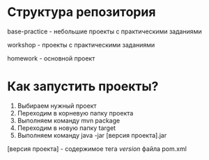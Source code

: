 # Структура репозитория

base-practice - небольшие проекты с практическими заданиями

workshop - проекты с практическими заданиями

homework - основной проект

# Как запустить проекты?
1. Выбираем нужный проект
2. Переходим в корневую папку проекта
3. Выполняем команду mvn package
4. Переходим в новую папку target
5. Выполняем команду java -jar [версия проекта].jar

[версия проекта] - содержимое тега *version* файла pom.xml
